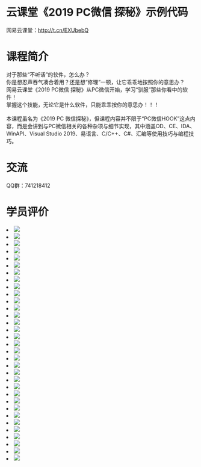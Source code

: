 # 云课堂《2019 PC微信 探秘》示例代码
网易云课堂：<a href="http://t.cn/EXUbebQ" target="_blank">http://t.cn/EXUbebQ</a>

# 课程简介

对于那些“不听话”的软件，怎么办？
<br/>
你是想忍声吞气凑合着用？还是想“修理”一顿，让它乖乖地按照你的意思办？
<br/>
网易云课堂《2019 PC微信 探秘》从PC微信开始，学习“驯服”那些你看中的软件！
<br/>
掌握这个技能，无论它是什么软件，只能乖乖按你的意思办！！！
<br/>
<br/>
本课程虽名为《2019 PC 微信探秘》，但课程内容并不限于“PC微信HOOK”这点内容，而是会讲到与PC微信相关的各种杂项与细节实现，其中涵盖OD、CE、IDA、WinAPI、Visual Studio 2019、易语言、C/C++、C#、汇编等使用技巧与编程技巧。

# 交流
QQ群：741218412

# 学员评价

<li><img src="https://raw.githubusercontent.com/zmrbak/PcWeChatHooK/master/%E5%AD%A6%E5%91%98%E8%AF%84%E4%BB%B7/Screenshot_2019-07-31-08-49-20.png"><br/>
<li><img src="https://raw.githubusercontent.com/zmrbak/PcWeChatHooK/master/%E5%AD%A6%E5%91%98%E8%AF%84%E4%BB%B7/Screenshot_2019-07-07-10-42-19.png"><br/>
<li><img src="https://raw.githubusercontent.com/zmrbak/PcWeChatHooK/master/%E5%AD%A6%E5%91%98%E8%AF%84%E4%BB%B7/Screenshot_2019-07-07-10-47-08.png"><br/>
<li><img src="https://raw.githubusercontent.com/zmrbak/PcWeChatHooK/master/%E5%AD%A6%E5%91%98%E8%AF%84%E4%BB%B7/Screenshot_2019-07-31-08-47-23.png"><br/>
<li><img src="https://raw.githubusercontent.com/zmrbak/PcWeChatHooK/master/%E5%AD%A6%E5%91%98%E8%AF%84%E4%BB%B7/7_GMT%5D%5DBDERNQ57%5BOKCB%24ZU.png"><br/>
<li><img src="https://raw.githubusercontent.com/zmrbak/PcWeChatHooK/master/%E5%AD%A6%E5%91%98%E8%AF%84%E4%BB%B7/Screenshot_2019-07-07-10-44-43.png"><br/>
<li><img src="https://raw.githubusercontent.com/zmrbak/PcWeChatHooK/master/%E5%AD%A6%E5%91%98%E8%AF%84%E4%BB%B7/0L%7DOHPX%60%7DHU%7BKO4O0_T_FK9.png"><br/>
<li><img src="https://raw.githubusercontent.com/zmrbak/PcWeChatHooK/master/%E5%AD%A6%E5%91%98%E8%AF%84%E4%BB%B7/Screenshot_2019-04-16-07-42-03.png"><br/>
<li><img src="https://raw.githubusercontent.com/zmrbak/PcWeChatHooK/master/%E5%AD%A6%E5%91%98%E8%AF%84%E4%BB%B7/IMG_20190731_084656.jpg"><br/>
<li><img src="https://raw.githubusercontent.com/zmrbak/PcWeChatHooK/master/%E5%AD%A6%E5%91%98%E8%AF%84%E4%BB%B7/Screenshot_2019-04-16-07-35-50.png"><br/>
<li><img src="https://raw.githubusercontent.com/zmrbak/PcWeChatHooK/master/%E5%AD%A6%E5%91%98%E8%AF%84%E4%BB%B7/Screenshot_2019-04-16-07-31-02.png"><br/>
<li><img src="https://raw.githubusercontent.com/zmrbak/PcWeChatHooK/master/%E5%AD%A6%E5%91%98%E8%AF%84%E4%BB%B7/HD3E%25WIMFI%7DH0(Z1O%5BMIVI5.png"><br/>
<li><img src="https://raw.githubusercontent.com/zmrbak/PcWeChatHooK/master/%E5%AD%A6%E5%91%98%E8%AF%84%E4%BB%B7/%60(TK%60BAXPNTB%60LRI%5BP%7D)2I5.png"><br/>
<li><img src="https://raw.githubusercontent.com/zmrbak/PcWeChatHooK/master/%E5%AD%A6%E5%91%98%E8%AF%84%E4%BB%B7/Screenshot_2019-07-31-08-48-34.png"><br/>
<li><img src="https://raw.githubusercontent.com/zmrbak/PcWeChatHooK/master/%E5%AD%A6%E5%91%98%E8%AF%84%E4%BB%B7/MWHVK%5D)4P%60KJTHX1T%25H%40U00.png"><br/>
<li><img src="https://raw.githubusercontent.com/zmrbak/PcWeChatHooK/master/%E5%AD%A6%E5%91%98%E8%AF%84%E4%BB%B7/Screenshot_2019-04-16-07-34-27.png"><br/>
<li><img src="https://raw.githubusercontent.com/zmrbak/PcWeChatHooK/master/%E5%AD%A6%E5%91%98%E8%AF%84%E4%BB%B7/Screenshot_2019-07-07-10-47-23.png"><br/>
<li><img src="https://raw.githubusercontent.com/zmrbak/PcWeChatHooK/master/%E5%AD%A6%E5%91%98%E8%AF%84%E4%BB%B7/Screenshot_2019-04-16-07-21-36.png"><br/>
<li><img src="https://raw.githubusercontent.com/zmrbak/PcWeChatHooK/master/%E5%AD%A6%E5%91%98%E8%AF%84%E4%BB%B7/Screenshot_2019-07-31-08-48-56.png"><br/>
<li><img src="https://raw.githubusercontent.com/zmrbak/PcWeChatHooK/master/%E5%AD%A6%E5%91%98%E8%AF%84%E4%BB%B7/2%7BSC2SXQBV%5DV9M7L5Z6%7DZ2R.png"><br/>
<li><img src="https://raw.githubusercontent.com/zmrbak/PcWeChatHooK/master/%E5%AD%A6%E5%91%98%E8%AF%84%E4%BB%B7/D396F1B77F40DC23456A78EAE75D86D6.jpg"><br/>
<li><img src="https://raw.githubusercontent.com/zmrbak/PcWeChatHooK/master/%E5%AD%A6%E5%91%98%E8%AF%84%E4%BB%B7/7E86861C0502DD9BA50117AA305A0AD4.jpg"><br/>
<li><img src="https://raw.githubusercontent.com/zmrbak/PcWeChatHooK/master/%E5%AD%A6%E5%91%98%E8%AF%84%E4%BB%B7/Z5%40XEW%25%7E824%60O25%7BCA5%60UL5.png"><br/>
<li><img src="https://raw.githubusercontent.com/zmrbak/PcWeChatHooK/master/%E5%AD%A6%E5%91%98%E8%AF%84%E4%BB%B7/KG8%7B6)P%25X0%24QTG1VM%24V5)EU.png"><br/>
<li><img src="https://raw.githubusercontent.com/zmrbak/PcWeChatHooK/master/%E5%AD%A6%E5%91%98%E8%AF%84%E4%BB%B7/Screenshot_2019-04-16-07-26-33.png"><br/>
<li><img src="https://raw.githubusercontent.com/zmrbak/PcWeChatHooK/master/%E5%AD%A6%E5%91%98%E8%AF%84%E4%BB%B7/Screenshot_2019-07-31-08-47-11.png"><br/>
<li><img src="https://raw.githubusercontent.com/zmrbak/PcWeChatHooK/master/%E5%AD%A6%E5%91%98%E8%AF%84%E4%BB%B7/1B16873AA1B0877C668BFCA454C96238.jpg"><br/>
<li><img src="https://raw.githubusercontent.com/zmrbak/PcWeChatHooK/master/%E5%AD%A6%E5%91%98%E8%AF%84%E4%BB%B7/7194EAF00F355A9D16BAADE762CAC806.jpg"><br/>
<li><img src="https://raw.githubusercontent.com/zmrbak/PcWeChatHooK/master/%E5%AD%A6%E5%91%98%E8%AF%84%E4%BB%B7/Screenshot_2019-07-31-08-45-23.png"><br/>
<li><img src="https://raw.githubusercontent.com/zmrbak/PcWeChatHooK/master/%E5%AD%A6%E5%91%98%E8%AF%84%E4%BB%B7/0IIFF6X%24FZH%5B0QYI6QH971S.png"><br/>
<li><img src="https://raw.githubusercontent.com/zmrbak/PcWeChatHooK/master/%E5%AD%A6%E5%91%98%E8%AF%84%E4%BB%B7/Screenshot_2019-07-07-10-46-57.png"><br/>
<li><img src="https://raw.githubusercontent.com/zmrbak/PcWeChatHooK/master/%E5%AD%A6%E5%91%98%E8%AF%84%E4%BB%B7/Screenshot_2019-07-07-10-47-41.png"><br/>
<li><img src="https://raw.githubusercontent.com/zmrbak/PcWeChatHooK/master/%E5%AD%A6%E5%91%98%E8%AF%84%E4%BB%B7/85EB625232CE31E7842979C840EDDA6F.jpg"><br/>